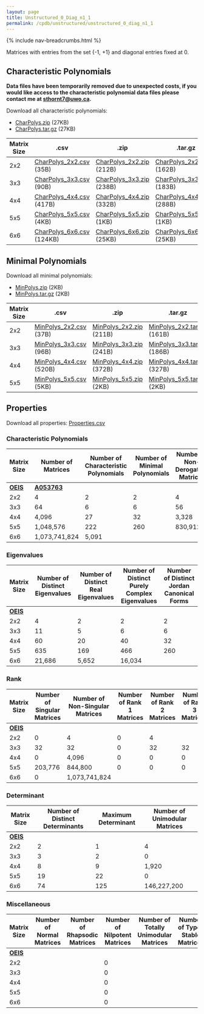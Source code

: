 ```yaml
---
layout: page
title: Unstructured_0_Diag_n1_1
permalink: /cpdb/unstructured/unstructured_0_diag_n1_1
---
```


{% include nav-breadcrumbs.html %}

Matrices with entries from the set {-1, +1} and diagonal entries fixed at 0.

## Characteristic Polynomials

__Data files have been temporarily removed due to unexpected costs, if you would like access to the characteristic polynomial data files please contact me at <a href="mailto:sthornt7@uwo.ca">sthornt7@uwo.ca</a>.__

Download all characteristic polynomials:
- <a href="http://cpdb.bohemianmatrices.com/Unstructured/Unstructured_0_Diag_n1_1/Data/CharPolys.zip">CharPolys.zip</a> (27KB)
- <a href="http://cpdb.bohemianmatrices.com/Unstructured/Unstructured_0_Diag_n1_1/Data/CharPolys.tar.gz">CharPolys.tar.gz</a> (27KB)

| Matrix Size | .csv | .zip | .tar.gz |
| --- | --- | --- | --- |
| 2x2 | <a href="http://cpdb.bohemianmatrices.com/Unstructured/Unstructured_0_Diag_n1_1/Data/CharPolys_2x2.csv">CharPolys_2x2.csv</a> (35B)| <a href="http://cpdb.bohemianmatrices.com/Unstructured/Unstructured_0_Diag_n1_1/Data/CharPolys_2x2.zip">CharPolys_2x2.zip</a> (212B)| <a href="http://cpdb.bohemianmatrices.com/Unstructured/Unstructured_0_Diag_n1_1/Data/CharPolys_2x2.tar.gz">CharPolys_2x2.tar.gz</a> (162B) |
| 3x3 | <a href="http://cpdb.bohemianmatrices.com/Unstructured/Unstructured_0_Diag_n1_1/Data/CharPolys_3x3.csv">CharPolys_3x3.csv</a> (90B)| <a href="http://cpdb.bohemianmatrices.com/Unstructured/Unstructured_0_Diag_n1_1/Data/CharPolys_3x3.zip">CharPolys_3x3.zip</a> (238B)| <a href="http://cpdb.bohemianmatrices.com/Unstructured/Unstructured_0_Diag_n1_1/Data/CharPolys_3x3.tar.gz">CharPolys_3x3.tar.gz</a> (183B) |
| 4x4 | <a href="http://cpdb.bohemianmatrices.com/Unstructured/Unstructured_0_Diag_n1_1/Data/CharPolys_4x4.csv">CharPolys_4x4.csv</a> (417B)| <a href="http://cpdb.bohemianmatrices.com/Unstructured/Unstructured_0_Diag_n1_1/Data/CharPolys_4x4.zip">CharPolys_4x4.zip</a> (332B)| <a href="http://cpdb.bohemianmatrices.com/Unstructured/Unstructured_0_Diag_n1_1/Data/CharPolys_4x4.tar.gz">CharPolys_4x4.tar.gz</a> (288B) |
| 5x5 | <a href="http://cpdb.bohemianmatrices.com/Unstructured/Unstructured_0_Diag_n1_1/Data/CharPolys_5x5.csv">CharPolys_5x5.csv</a> (4KB)| <a href="http://cpdb.bohemianmatrices.com/Unstructured/Unstructured_0_Diag_n1_1/Data/CharPolys_5x5.zip">CharPolys_5x5.zip</a> (1KB)| <a href="http://cpdb.bohemianmatrices.com/Unstructured/Unstructured_0_Diag_n1_1/Data/CharPolys_5x5.tar.gz">CharPolys_5x5.tar.gz</a> (1KB) |
| 6x6 | <a href="http://cpdb.bohemianmatrices.com/Unstructured/Unstructured_0_Diag_n1_1/Data/CharPolys_6x6.csv">CharPolys_6x6.csv</a> (124KB)| <a href="http://cpdb.bohemianmatrices.com/Unstructured/Unstructured_0_Diag_n1_1/Data/CharPolys_6x6.zip">CharPolys_6x6.zip</a> (25KB)| <a href="http://cpdb.bohemianmatrices.com/Unstructured/Unstructured_0_Diag_n1_1/Data/CharPolys_6x6.tar.gz">CharPolys_6x6.tar.gz</a> (25KB) |

## Minimal Polynomials

Download all minimal polynomials:
- <a href="http://cpdb.bohemianmatrices.com/Unstructured/Unstructured_0_Diag_n1_1/Data/MinPolys.zip">MinPolys.zip</a> (2KB)
- <a href="http://cpdb.bohemianmatrices.com/Unstructured/Unstructured_0_Diag_n1_1/Data/MinPolys.tar.gz">MinPolys.tar.gz</a> (2KB)

| Matrix Size | .csv | .zip | .tar.gz |
| --- | --- | --- | --- |
| 2x2 | <a href="http://cpdb.bohemianmatrices.com/Unstructured/Unstructured_0_Diag_n1_1/Data/MinPolys_2x2.csv">MinPolys_2x2.csv</a> (37B)| <a href="http://cpdb.bohemianmatrices.com/Unstructured/Unstructured_0_Diag_n1_1/Data/MinPolys_2x2.zip">MinPolys_2x2.zip</a> (211B)| <a href="http://cpdb.bohemianmatrices.com/Unstructured/Unstructured_0_Diag_n1_1/Data/MinPolys_2x2.tar.gz">MinPolys_2x2.tar.gz</a> (161B) |
| 3x3 | <a href="http://cpdb.bohemianmatrices.com/Unstructured/Unstructured_0_Diag_n1_1/Data/MinPolys_3x3.csv">MinPolys_3x3.csv</a> (96B)| <a href="http://cpdb.bohemianmatrices.com/Unstructured/Unstructured_0_Diag_n1_1/Data/MinPolys_3x3.zip">MinPolys_3x3.zip</a> (241B)| <a href="http://cpdb.bohemianmatrices.com/Unstructured/Unstructured_0_Diag_n1_1/Data/MinPolys_3x3.tar.gz">MinPolys_3x3.tar.gz</a> (186B) |
| 4x4 | <a href="http://cpdb.bohemianmatrices.com/Unstructured/Unstructured_0_Diag_n1_1/Data/MinPolys_4x4.csv">MinPolys_4x4.csv</a> (520B)| <a href="http://cpdb.bohemianmatrices.com/Unstructured/Unstructured_0_Diag_n1_1/Data/MinPolys_4x4.zip">MinPolys_4x4.zip</a> (372B)| <a href="http://cpdb.bohemianmatrices.com/Unstructured/Unstructured_0_Diag_n1_1/Data/MinPolys_4x4.tar.gz">MinPolys_4x4.tar.gz</a> (327B) |
| 5x5 | <a href="http://cpdb.bohemianmatrices.com/Unstructured/Unstructured_0_Diag_n1_1/Data/MinPolys_5x5.csv">MinPolys_5x5.csv</a> (5KB)| <a href="http://cpdb.bohemianmatrices.com/Unstructured/Unstructured_0_Diag_n1_1/Data/MinPolys_5x5.zip">MinPolys_5x5.zip</a> (2KB)| <a href="http://cpdb.bohemianmatrices.com/Unstructured/Unstructured_0_Diag_n1_1/Data/MinPolys_5x5.tar.gz">MinPolys_5x5.tar.gz</a> (2KB) |



## Properties

Download all properties: <a href="http://cpdb.bohemianmatrices.com/Unstructured/Unstructured_0_Diag_n1_1/Properties.csv">Properties.csv</a>

### Characteristic Polynomials

| Matrix Size | Number of Matrices | Number of Characteristic Polynomials | Number of Minimal Polynomials | Number of Non-Derogatory Matrices | Maximum Characteristic Height |
| --- | --- | --- | --- | --- | --- |
| [__OEIS__](https://oeis.org/) | [__A053763__](https://oeis.org/A053763) | | | | |
| 2x2 | 4 | 2 | 2 | 4 | 1 |
| 3x3 | 64 | 6 | 6 | 56 | 3 |
| 4x4 | 4,096 | 27 | 32 | 3,328 | 9 |
| 5x5 | 1,048,576 | 222 | 260 | 830,912 | 25 |
| 6x6 | 1,073,741,824 | 5,091 | | | 125 |

### Eigenvalues

| Matrix Size | Number of Distinct Eigenvalues | Number of Distinct Real Eigenvalues | Number of Distinct Purely Complex Eigenvalues | Number of Distinct Jordan Canonical Forms |
| --- | --- | --- | --- | --- |
| [__OEIS__](https://oeis.org/) | | | | |
| 2x2 | 4 | 2 | 2 | 2 |
| 3x3 | 11 | 5 | 6 | 6 |
| 4x4 | 60 | 20 | 40 | 32 |
| 5x5 | 635 | 169 | 466 | 260 |
| 6x6 | 21,686 | 5,652 | 16,034 | |

### Rank

| Matrix Size | Number of Singular Matrices | Number of Non-Singular Matrices | Number of Rank 1 Matrices | Number of Rank 2 Matrices | Number of Rank 3 Matrices | Number of Rank 4 Matrices | Number of Rank 5 Matrices | Number of Rank 6 Matrices |
| --- | --- | --- | --- | --- | --- | --- | --- | --- |
| [__OEIS__](https://oeis.org/) | | | | | | | | |
| 2x2 | 0 | 4 | 0 | 4 | | | | |
| 3x3 | 32 | 32 | 0 | 32 | 32 | | | |
| 4x4 | 0 | 4,096 | 0 | 0 | 0 | 4,096 | | |
| 5x5 | 203,776 | 844,800 | 0 | 0 | 0 | 203,776 | 844,800 | |
| 6x6 | 0 | 1,073,741,824 | | | | | | |

### Determinant

| Matrix Size | Number of Distinct Determinants | Maximum Determinant | Number of Unimodular Matrices |
| --- | --- | --- | --- |
| [__OEIS__](https://oeis.org/) | | | |
| 2x2 | 2 | 1 | 4 |
| 3x3 | 3 | 2 | 0 |
| 4x4 | 8 | 9 | 1,920 |
| 5x5 | 19 | 22 | 0 |
| 6x6 | 74 | 125 | 146,227,200 |

### Miscellaneous

| Matrix Size | Number of Normal Matrices | Number of Rhapsodic Matrices | Number of Nilpotent Matrices | Number of Totally Unimodular Matrices | Number of Type I Stable Matrices | Number of Type II Stable Matrices |
| --- | --- | --- | --- | --- | --- | --- |
| [__OEIS__](https://oeis.org/) | | | | | | |
| 2x2 | | | 0 | | | |
| 3x3 | | | 0 | | | |
| 4x4 | | | 0 | | | |
| 5x5 | | | 0 | | | |
| 6x6 | | | 0 | | | |
